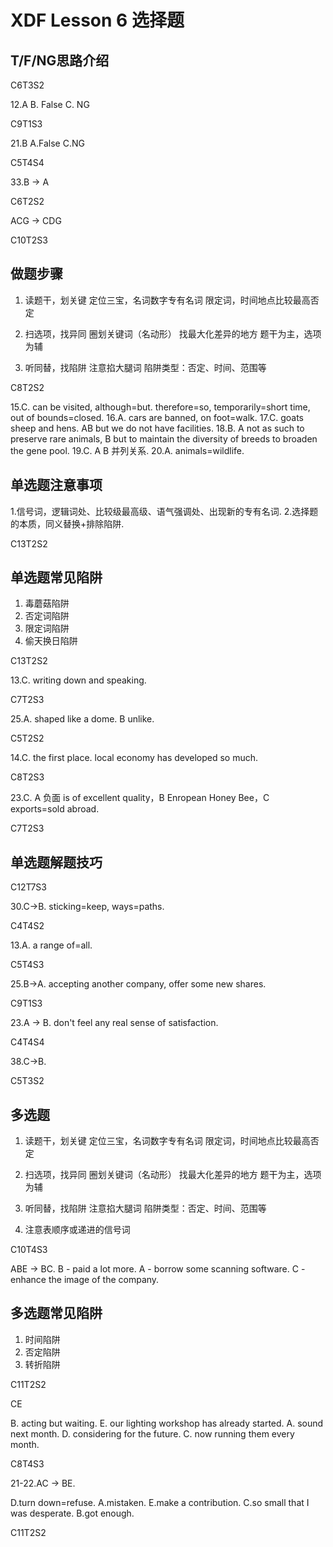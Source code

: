 # XDF Lesson 6 选择题


## T/F/NG思路介绍

C6T3S2

12.A
B. False
C. NG

C9T1S3

21.B
A.False
C.NG

C5T4S4

33.B -> A

C6T2S2

ACG -> CDG

C10T2S3

## 做题步骤

1. 读题干，划关键
定位三宝，名词数字专有名词
限定词，时间地点比较最高否定

2. 扫选项，找异同
圈划关键词（名动形）
找最大化差异的地方
题干为主，选项为辅

3. 听同替，找陷阱
注意掐大腿词
陷阱类型：否定、时间、范围等


C8T2S2

15.C. can be visited, although=but.
therefore=so, temporarily=short time, out of bounds=closed.
16.A. cars are banned, on foot=walk.
17.C. goats sheep and hens. AB but we do not have facilities.
18.B. A not as such to preserve rare animals, B but to maintain the diversity of breeds to broaden the gene pool.
19.C. A B 并列关系.
20.A. animals=wildlife.

## 单选题注意事项

1.信号词，逻辑词处、比较级最高级、语气强调处、出现新的专有名词.
2.选择题的本质，同义替换+排除陷阱.

C13T2S2

## 单选题常见陷阱

1. 毒蘑菇陷阱
2. 否定词陷阱
3. 限定词陷阱
4. 偷天换日陷阱

C13T2S2

13.C. writing down and speaking. 

C7T2S3

25.A. shaped like a dome. B unlike. 

C5T2S2

14.C. the first place. local economy has developed so much.

C8T2S3

23.C. A 负面 is of excellent quality，B Enropean Honey Bee，C exports=sold abroad.

C7T2S3


## 单选题解题技巧

C12T7S3

30.C->B. sticking=keep, ways=paths.


C4T4S2

13.A. a range of=all.


C5T4S3

25.B->A. accepting another company, offer some new shares.


C9T1S3

23.A -> B. don't feel any real sense of satisfaction.


C4T4S4

38.C->B. 


C5T3S2


## 多选题

1. 读题干，划关键
定位三宝，名词数字专有名词
限定词，时间地点比较最高否定

2. 扫选项，找异同
圈划关键词（名动形）
找最大化差异的地方
题干为主，选项为辅

3. 听同替，找陷阱
注意掐大腿词
陷阱类型：否定、时间、范围等

4. 注意表顺序或递进的信号词


C10T4S3

ABE -> BC.
B - paid a lot more.
A - borrow some scanning software.
C - enhance the image of the company.


## 多选题常见陷阱

1. 时间陷阱
2. 否定陷阱
3. 转折陷阱

C11T2S2

CE

B. acting but waiting.
E. our lighting workshop has already started.
A. sound next month.
D. considering for the future.
C. now running them every month.


C8T4S3

21-22.AC -> BE.

D.turn down=refuse.
A.mistaken.
E.make a contribution.
C.so small that I was desperate. 
B.got enough.

C11T2S2

